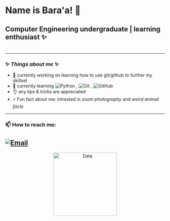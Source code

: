 # **Name is Bara'a!** 👋
## Computer Engineering undergraduate | learning enthusiast ✨
# 
---
 ### ✨ _Things about me_ ✨
 
- 🔭 currently working on learning how to use git/github to further my skillset
- 🌱 currently learning
![Python](https://img.shields.io/badge/Python-3776AB?style=flat&logo=python&logoColor=white) ,
![Git](https://img.shields.io/badge/Git-F05032?style=flat&logo=git&logoColor=white) ,
![GitHub](https://img.shields.io/badge/GitHub-181717?style=flat&logo=github&logoColor=white)
- 👌 any tips & tricks are appreciated
- ⚡ Fun fact about me: intrested in _zoom photography_ and _weird animal facts_
---
### 📫 How to reach me:
[![Email](https://img.shields.io/badge/Email-D14836?style=for-the-badge&logo=gmail&logoColor=white)](mailto:baraa.mohammed.al.yateem@gmail.com)
---
<div align="center">
  <img src="https://media.giphy.com/media/LpiVeIRgrqVsZJpM5H/giphy.gif" width="200" alt="Data">
</div>
